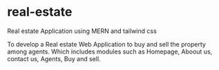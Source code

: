 # real-estate
Real estate Application using MERN and tailwind css

To develop a Real estate Web Application to buy and sell the property among agents.
Which includes modules such as Homepage, Aboout us, contact us, Agents, Buy and sell.

